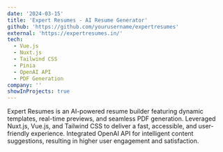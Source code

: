 ```yaml
---
date: '2024-03-15'
title: 'Expert Resumes - AI Resume Generator'
github: 'https://github.com/yourusername/expertresumes'
external: 'https://expertresumes.in/'
tech:
  - Vue.js
  - Nuxt.js
  - Tailwind CSS
  - Pinia
  - OpenAI API
  - PDF Generation
company: ''
showInProjects: true
---
```


Expert Resumes is an AI-powered resume builder featuring dynamic templates, real-time previews, and seamless PDF generation. Leveraged Nuxt.js, Vue.js, and Tailwind CSS to deliver a fast, accessible, and user-friendly experience. Integrated OpenAI API for intelligent content suggestions, resulting in higher user engagement and satisfaction.
